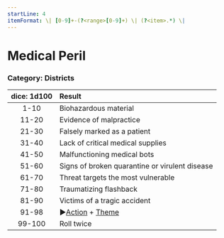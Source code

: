 ```yaml
---
startLine: 4
itemFormat: \| [0-9]+-(?<range>[0-9]+) \| (?<item>.*) \|
---
```

# Medical Peril
### Category: Districts

| dice: 1d100 | Result |
|:----:|:-------|
| 1-10 | Biohazardous material |
| 11-20 | Evidence of malpractice |
| 21-30 | Falsely marked as a patient |
| 31-40 | Lack of critical medical supplies |
| 41-50 | Malfunctioning medical bots |
| 51-60 | Signs of broken quarantine or virulent disease |
| 61-70 | Threat targets the most vulnerable |
| 71-80 | Traumatizing flashback |
| 81-90 | Victims of a tragic accident |
| 91-98 | ▶[Action](Core_Action.md) + [Theme](Core_Theme.md) |
| 99-100 | Roll twice |